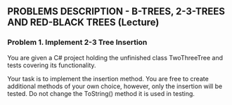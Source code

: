 ## PROBLEMS DESCRIPTION - B-TREES, 2-3-TREES AND RED-BLACK TREES (Lecture)


### Problem 1.	Implement 2-3 Tree Insertion

You are given a C# project holding the unfinished class TwoThreeTree and tests covering its functionality. 

Your task is to implement the insertion method. You are free to create additional methods of your own choice, however, only the insertion will be tested. Do not change the ToString() method it is used in testing.